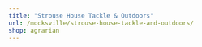 ```yaml
---
title: "Strouse House Tackle & Outdoors"
url: /mocksville/strouse-house-tackle-and-outdoors/
shop: agrarian
---
```

